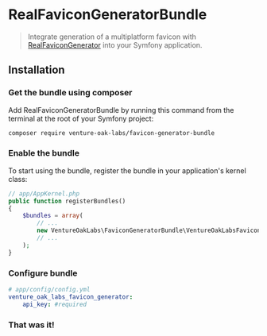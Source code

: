 # RealFaviconGeneratorBundle

> Integrate generation of a multiplatform favicon with [RealFaviconGenerator](http://realfavicongenerator.net/) into your Symfony application.


## Installation

### Get the bundle using composer

Add RealFaviconGeneratorBundle by running this command from the terminal at the root of
your Symfony project:

```bash
composer require venture-oak-labs/favicon-generator-bundle
```


### Enable the bundle

To start using the bundle, register the bundle in your application's kernel class:

```php
// app/AppKernel.php
public function registerBundles()
{
    $bundles = array(
        // ...
        new VentureOakLabs\FaviconGeneratorBundle\VentureOakLabsFaviconGeneratorBundle(),
        // ...
    );
}
```

### Configure bundle

```yaml
# app/config/config.yml
venture_oak_labs_favicon_generator:
    api_key: #required
```

### That was it!

